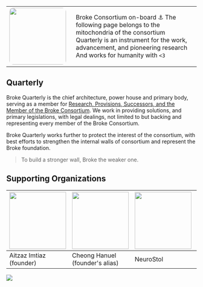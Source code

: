 <table>
  <tr>
    <td width="160">
      <img src="https://avatars.githubusercontent.com/u/135488634?s=200&v=4" width="150" style="border-radius: 10px;">
    </td>
    <td>
      <p>
        Broke Consortium on-board ⚓  
        The following page belongs to the mitochondria of the consortium <br>
        Quarterly is an instrument for the work, advancement, and pioneering research <br>
        And works for humanity with <code><3</code>
      </p>
    </td>
  </tr>
</table>
          
## Quarterly
Broke Quarterly is the chief architecture, power house and primary body, serving as a member for [Research, Provisions, Successors, and the Member of the Broke Consortium](https://github.com/b-consortium). We work in providing solutions,
and primary legislations, with legal dealings, not limited to but backing and representing every member of the Broke Consortium.

Broke Quarterly works further to protect the interest of the consortium, with best efforts to strengthen the internal walls of consortium and represent the Broke foundation.

> To build a stronger wall, Broke the weaker one.

## Supporting Organizations
|<img src="https://avatars.githubusercontent.com/u/100691531?v=4" width="150"/>|<img src="https://avatars.githubusercontent.com/u/222044761?v=4" width="150"/>|<img src="https://avatars.githubusercontent.com/u/216017445?s=200&v=4" width="150"/>|<img src="https://avatars.githubusercontent.com/u/208127348?s=200&v=4" width="150"/>
|--|--|--|--|
|Aitzaz Imtiaz (founder)|Cheong Hanuel (founder's alias)|NeuroStol|Broke Dataverse|

![](https://avatars.githubusercontent.com/u/216016902?s=200&v=4)
